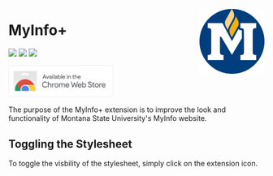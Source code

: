 <img src="src/logo/logo-2000.png" alt="MyInfo+ logo" align="right" width="128px"></img>

# MyInfo+
[![](https://img.shields.io/github/v/release/FlamedDogo99/MyInfoPlus?style=flat-square&logo=github&logoColor=white&label=GitHub&color=181716)](https://github.com/FlamedDogo99/MyInfoPlus/releases)
[![](https://img.shields.io/chrome-web-store/v/eafaaokahjmielkhamgdndlgfkcnmgdj?style=flat-square&logo=google-chrome&logoColor=white&label=Chrome&color=blue)](https://chrome.google.com/webstore/detail/eafaaokahjmielkhamgdndlgfkcnmgdj)
[![](https://img.shields.io/github/license/FlamedDogo99/MyInfoPlus?style=flat-square)](https://github.com/FlamedDogo99/MyInfoPlus/blob/master/LICENSE)

[<img src=".github/ISSUE_TEMPLATE/chrome.png" alt="Webstore icon" width="206px"></img>](https://chrome.google.com/webstore/detail/eafaaokahjmielkhamgdndlgfkcnmgdj)



The purpose of the MyInfo+ extension is to improve the look and functionality of Montana State University's MyInfo website.

## Toggling the Stylesheet

To toggle the visbility of the stylesheet, simply click on the extension icon.
